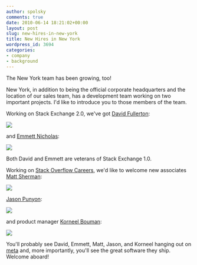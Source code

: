 ```yaml
---
author: spolsky
comments: true
date: 2010-06-14 18:21:02+00:00
layout: post
slug: new-hires-in-new-york
title: New Hires in New York
wordpress_id: 3694
categories:
- company
- background
---
```


The New York team has been growing, too!

New York, in addition to being the official corporate headquarters and the location of our sales team, has a development team working on two important projects. I'd like to introduce you to those members of the team.

Working on Stack Exchange 2.0, we've got [David Fullerton](http://stackoverflow.com/users/91687/david):

[![](/blog/images/2010-06-14-new-hires-in-new-york/bio-david-fullerton.jpg)](/blog/images/2010-06-14-new-hires-in-new-york/bio-david-fullerton.jpg)

and [Emmett Nicholas](http://stackoverflow.com/users/2749/emmett):

[![](/blog/images/2010-06-14-new-hires-in-new-york/bio-emmett-nicholas.jpg)](/blog/images/2010-06-14-new-hires-in-new-york/bio-emmett-nicholas.jpg)

Both David and Emmett are veterans of Stack Exchange 1.0.

Working on [Stack Overflow Careers](http://careers.stackoverflow.com/), we'd like to welcome new associates [Matt Sherman](http://stackoverflow.com/users/70613/matt-sherman):

[![](/blog/images/2010-06-14-new-hires-in-new-york/bio-matt-sherman.jpg)](/blog/images/2010-06-14-new-hires-in-new-york/bio-matt-sherman.jpg)

[Jason Punyon](http://stackoverflow.com/users/6212/jason-punyon):

[![](/blog/images/2010-06-14-new-hires-in-new-york/bio-jason-punyon.jpg)](/blog/images/2010-06-14-new-hires-in-new-york/bio-jason-punyon.jpg)

and product manager [Korneel Bouman](http://stackoverflow.com/users/220619/korneel-bouman):

[![](/blog/images/2010-06-14-new-hires-in-new-york/bio-korneel-bouman.jpg)](/blog/images/2010-06-14-new-hires-in-new-york/bio-korneel-bouman.jpg)

You'll probably see David, Emmett, Matt, Jason, and Korneel hanging out on [meta](http://meta.stackoverflow.com/) and, more importantly, you'll see the great software they ship. Welcome aboard!
